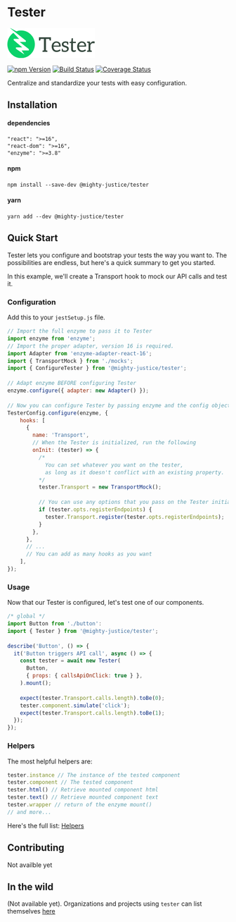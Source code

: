 # Tester

![Tester](/docs/tester_logo_200w.png?raw=true "Tester")

[![npm Version](https://img.shields.io/npm/v/@mighty-justice/tester.svg)](https://www.npmjs.com/package/@mighty-justice/tester) [![Build Status](https://travis-ci.org/mighty-justice/tester.svg?branch=master)](https://travis-ci.org/mighty-justice/tester) [![Coverage Status](https://coveralls.io/repos/github/mighty-justice/tester/badge.svg?branch=master)](https://coveralls.io/github/mighty-justice/tester?branch=master)

Centralize and standardize your tests with easy configuration.

## Installation
#### dependencies
```
"react": ">=16",
"react-dom": ">=16",
"enzyme": ">=3.8"
```
#### npm
`npm install --save-dev @mighty-justice/tester`
#### yarn
`yarn add --dev @mighty-justice/tester`

## Quick Start
Tester lets you configure and bootstrap your tests the way you want to. The possibilities are endless, but here's a quick summary to get you started.

In this example, we'll create a Transport hook to mock our API calls and test it.

### Configuration
Add this to your `jestSetup.js` file.
```js
// Import the full enzyme to pass it to Tester
import enzyme from 'enzyme';
// Import the proper adapter, version 16 is required.
import Adapter from 'enzyme-adapter-react-16';
import { TransportMock } from './mocks';
import { ConfigureTester } from '@mighty-justice/tester';

// Adapt enzyme BEFORE configuring Tester
enzyme.configure({ adapter: new Adapter() });

// Now you can configure Tester by passing enzyme and the config object
TesterConfig.configure(enzyme, {
    hooks: [
      {
        name: 'Transport',
        // When the Tester is initialized, run the following
        onInit: (tester) => {
          /*
            You can set whatever you want on the tester,
            as long as it doesn't conflict with an existing property.
          */
          tester.Transport = new TransportMock();

          // You can use any options that you pass on the Tester initialization to run code.
          if (tester.opts.registerEndpoints) {
            tester.Transport.register(tester.opts.registerEndpoints);
          }
        },
      },
      // ...
      // You can add as many hooks as you want
    ],
});
```

### Usage
Now that our Tester is configured, let's test one of our components.

```js
/* global */
import Button from './button':
import { Tester } from '@mighty-justice/tester';

describe('Button', () => {
  it('Button triggers API call', async () => {
    const tester = await new Tester(
      Button,
      { props: { callsApiOnClick: true } },
    ).mount();

    expect(tester.Transport.calls.length).toBe(0);
    tester.component.simulate('click');
    expect(tester.Transport.calls.length).toBe(1);
  });
});
```

### Helpers
The most helpful helpers are:
```js
tester.instance // The instance of the tested component
tester.component // The tested component
tester.html() // Retrieve mounted component html
tester.text() // Retrieve mounted component text
tester.wrapper // return of the enzyme mount()
// and more...
```
 Here's the full list: [Helpers](docs/Helpers.md)

## Contributing
Not availble yet

## In the wild
(Not available yet).
Organizations and projects using `tester` can list themselves [here](#)
